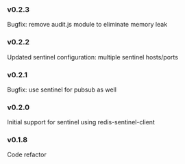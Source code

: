 ### v0.2.3

Bugfix: remove audit.js module to eliminate memory leak

### v0.2.2

Updated sentinel configuration: multiple sentinel hosts/ports

### v0.2.1

Bugfix: use sentinel for pubsub as well

### v0.2.0

Initial support for sentinel using redis-sentinel-client

### v0.1.8

Code refactor
